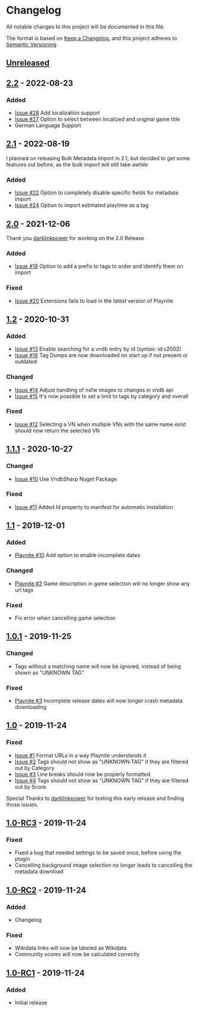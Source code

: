 # Changelog
All notable changes to this project will be documented in this file.

The format is based on [Keep a Changelog](https://keepachangelog.com/en/1.0.0/),
and this project adheres to [Semantic Versioning](https://semver.org/spec/v2.0.0.html).

## [Unreleased]
## [2.2] - 2022-08-23
### Added
- [Issue #28](https://github.com/Mithnar/PlayniteVndb/issues/28) Add localization support
- [Issue #27](https://github.com/Mithnar/PlayniteVndb/issues/27) Option to select between localized and original game title
- German Language Support

## [2.1] - 2022-08-19
I planned on releasing Bulk Metadata Import in 2.1, but decided to get some features out before, as the bulk import will still take awhile
### Added
- [Issue #22](https://github.com/Mithnar/PlayniteVndb/issues/22) Option to completely disable specific fields for metadata import
- [Issue #24](https://github.com/Mithnar/PlayniteVndb/issues/24) Option to import estimated playtime as a tag

## [2.0] - 2021-12-06
Thank you [darklinkpower](https://github.com/darklinkpower) for working on the 2.0 Release
### Added
- [Issue #18](https://github.com/Mithnar/PlayniteVndb/issues/18) Option to add a prefix to tags to order and identify them on import
### Fixed
- [Issue #20](https://github.com/Mithnar/PlayniteVndb/issues/20) Extensions fails to load in the latest version of Playnite

## [1.2] - 2020-10-31
### Added
- [Issue #13](https://github.com/Mithnar/PlayniteVndb/issues/13) Enable searching for a vndb entry by id (syntax: id:v2002)
- [Issue #16](https://github.com/Mithnar/PlayniteVndb/issues/16) Tag Dumps are now downloaded on start up if not present or outdated
### Changed
- [Issue #14](https://github.com/Mithnar/PlayniteVndb/issues/14) Adjust handling of nsfw images to changes in vndb api
- [Issue #15](https://github.com/Mithnar/PlayniteVndb/issues/15) It's now possible to set a limit to tags by category and overall
### Fixed
- [Issue #12](https://github.com/Mithnar/PlayniteVndb/issues/12) Selecting a VN when multiple VNs with the same name exist should now return the selected VN

## [1.1.1] - 2020-10-27
### Changed
- [Issue #10](https://github.com/Mithnar/PlayniteVndb/issues/10) Use VndbSharp Nuget Package
### Fixed
- [Issue #11](https://github.com/Mithnar/PlayniteVndb/issues/11) Added Id property to manifest for automatic installation

## [1.1] - 2019-12-01
### Added
- [Playnite #10](https://playnite.link/forum/thread-24-post-67.html#pid67) Add option to enable incomplete dates
### Changed
- [Playnite #2](https://playnite.link/forum/thread-24-post-48.html#pid48) Game description in game selection will no longer show any url tags
### Fixed
- Fix error when cancelling game selection

## [1.0.1] - 2019-11-25
### Changed
- Tags without a matching name will now be ignored, instead of being shown as "UNKNOWN TAG"
### Fixed
- [Playnite #3](https://playnite.link/forum/thread-24-post-49.html#pid49) Incomplete release dates will now longer crash metadata downloading

## [1.0] - 2019-11-24
### Fixed
- [Issue #1](https://github.com/Mithnar/PlayniteVndb/issues/1) Format URLs in a way Playnite understands it
- [Issue #2](https://github.com/Mithnar/PlayniteVndb/issues/2) Tags should not show as "UNKNOWN TAG" if they are filtered out by Category
- [Issue #3](https://github.com/Mithnar/PlayniteVndb/issues/3) Line breaks should now be properly formatted
- [Issue #4](https://github.com/Mithnar/PlayniteVndb/issues/4) Tags should not show as "UNKNOWN TAG" if they are filtered out by Score

Special Thanks to [darklinkpower](https://github.com/darklinkpower) for testing this early release and finding those issues.

## [1.0-RC3] - 2019-11-24
### Fixed
- Fixed a bug that needed settings to be saved once, before using the plugin
- Cancelling background image selection no longer leads to cancelling the metadata download

## [1.0-RC2] - 2019-11-24
### Added
- Changelog
### Fixed
- Wikidata links will now be labeled as Wikidata
- Community scores will now be calculated correctly

## [1.0-RC1] - 2019-11-24
### Added
- Initial release

[Unreleased]: https://github.com/Mithnar/PlayniteVndb/compare/2.2...HEAD
[2.2]: https://github.com/Mithnar/PlayniteVndb/compare/2.1...2.2
[2.1]: https://github.com/Mithnar/PlayniteVndb/compare/2.0...2.1
[2.0]: https://github.com/Mithnar/PlayniteVndb/compare/1.2...2.0
[1.2]: https://github.com/Mithnar/PlayniteVndb/compare/1.1.1...1.2
[1.1.1]: https://github.com/Mithnar/PlayniteVndb/compare/1.1...1.1.1
[1.1]: https://github.com/Mithnar/PlayniteVndb/compare/1.0.1...1.1
[1.0.1]: https://github.com/Mithnar/PlayniteVndb/compare/1.0...1.0.1
[1.0]: https://github.com/Mithnar/PlayniteVndb/compare/1.0-RC3...1.0
[1.0-RC3]: https://github.com/Mithnar/PlayniteVndb/compare/1.0-RC2...1.0-RC3
[1.0-RC2]: https://github.com/Mithnar/PlayniteVndb/compare/1.0-RC1...1.0-RC2
[1.0-RC1]: https://github.com/Mithnar/PlayniteVndb/releases/tag/1.0-RC1
